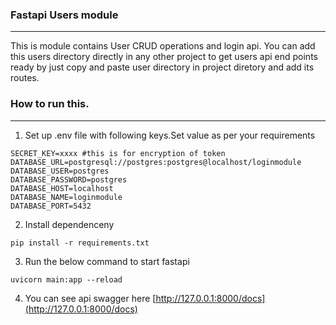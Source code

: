 ### Fastapi Users module
---
This is module contains User CRUD operations and login api. You can add this users directory directly in any other project to get users api end points ready by just copy and paste user directory in project diretory and add its routes. 

### How to run this.
---   
1. Set up .env file with following keys.Set value as per your requirements
````
SECRET_KEY=xxxx #this is for encryption of token
DATABASE_URL=postgresql://postgres:postgres@localhost/loginmodule
DATABASE_USER=postgres
DATABASE_PASSWORD=postgres
DATABASE_HOST=localhost
DATABASE_NAME=loginmodule
DATABASE_PORT=5432
````
2. Install dependenceny   
````
pip install -r requirements.txt
````
3. Run the below command to start fastapi
````
uvicorn main:app --reload
````
4. You can see api swagger here [http://127.0.0.1:8000/docs](http://127.0.0.1:8000/docs)